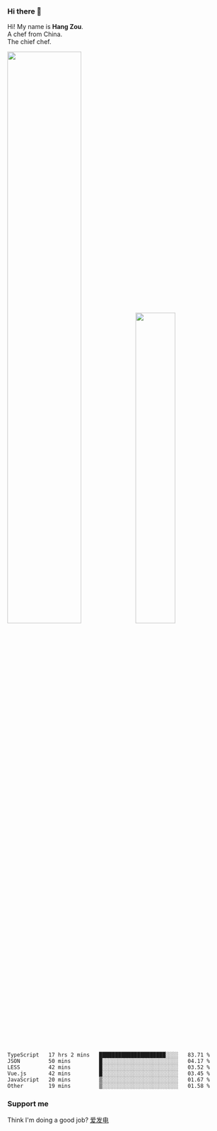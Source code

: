### Hi there 👋

Hi! My name is **Hang Zou**.  
A chef from China.  
The chief chef.

<img align="" width="57.5%" src="https://github-readme-stats.vercel.app/api?username=zouhangwithsweet&hide_title=true&hide_border=true&show_icons=true&include_all_commits=true&line_height=21" /><img align="" width="42.4%" src="https://github-readme-stats.vercel.app/api/top-langs/?username=zouhangwithsweet&hide_title=true&hide_border=true&layout=compact" />

<!--START_SECTION:waka-->

```text
TypeScript   17 hrs 2 mins   █████████████████████░░░░   83.71 %
JSON         50 mins         █░░░░░░░░░░░░░░░░░░░░░░░░   04.17 %
LESS         42 mins         █░░░░░░░░░░░░░░░░░░░░░░░░   03.52 %
Vue.js       42 mins         █░░░░░░░░░░░░░░░░░░░░░░░░   03.45 %
JavaScript   20 mins         ▒░░░░░░░░░░░░░░░░░░░░░░░░   01.67 %
Other        19 mins         ▒░░░░░░░░░░░░░░░░░░░░░░░░   01.58 %
```

<!--END_SECTION:waka-->

### Support me

Think I'm doing a good job? [爱发电](https://afdian.net/@zouhangsweet)
